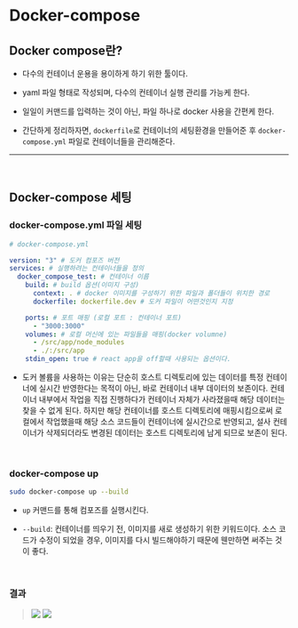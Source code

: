 # Docker-compose

## Docker compose란?

- 다수의 컨테이너 운용을 용이하게 하기 위한 툴이다.

- yaml 파일 형태로 작성되며, 다수의 컨테이너 실행 관리를 가능케 한다.

- 일일이 커맨드를 입력하는 것이 아닌, 파일 하나로 docker 사용을 간편케 한다.

- 간단하게 정리하자면, `dockerfile`로 컨테이너의 세팅환경을 만들어준 후 `docker-compose.yml` 파일로 컨테이너들을 관리해준다.

---

<br />

## Docker-compose 세팅

### docker-compose.yml 파일 세팅

```yml
# docker-compose.yml

version: "3" # 도커 컴포즈 버전
services: # 실행하려는 컨테이너들을 정의
  docker_compose_test: # 컨테이너 이름
    build: # build 옵션(이미지 구성)
      context: . # docker 이미지를 구성하기 위한 파일과 폴더들이 위치한 경로
      dockerfile: dockerfile.dev # 도커 파일이 어떤것인지 지정

    ports: # 포트 매핑 (로컬 포트 : 컨테이너 포트)
      - "3000:3000"
    volumes: # 로컬 머신에 있는 파일들을 매핑(docker volumne)
      - /src/app/node_modules
      - ./:/src/app
    stdin_open: true # react app을 off할때 사용되는 옵션이다.
```

- 도커 볼륨을 사용하는 이유는 단순히 호스트 디렉토리에 있는 데이터를 특정 컨테이너에 실시간 반영한다는 목적이 아닌, 바로 컨테이너 내부 데이터의 보존이다. 컨테이너 내부에서 작업을 직접 진행하다가 컨테이너 자체가 사라졌을때 해당 데이터는 찾을 수 없게 된다. 하지만 해당 컨테이너를 호스트 디렉토리에 매핑시킴으로써 로컬에서 작업했을때 해당 소스 코드들이 컨테이너에 실시간으로 반영되고, 설사 컨테이너가 삭제되더라도 변경된 데이터는 호스트 디렉토리에 남게 되므로 보존이 된다.

<br />

### docker-compose up

```bash
sudo docker-compose up --build
```

- `up` 커맨드를 통해 컴포즈를 실행시킨다.

- `--build`: 컨테이너를 띄우기 전, 이미지를 새로 생성하기 위한 키워드이다. 소스 코드가 수정이 되었을 경우, 이미지를 다시 빌드해야하기 때문에 웬만하면 써주는 것이 좋다.

<br />

### 결과

> ![](https://images.velog.io/images/dydalsdl1414/post/3ae6e7be-b1ef-4cba-a3b9-c52dcc4e29cb/image.png) ![](https://images.velog.io/images/dydalsdl1414/post/86ed0d27-48c5-4798-b42c-15abce8c8f72/image.png)
